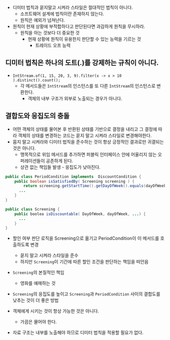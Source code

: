 - 디미터 법칙과 묻지말고 시켜라 스타일은 절대적인 법칙이 아니다.
  - 소프트웨어 설계에 법칙이란 존재하지 않는다.
  - 원칙은 예외가 넘쳐난다.
- 원칙이 현재 상황에 부적합하다고 판단된다면 과감하게 원칙을 무시하라.
  - 원칙을 아는 것보다 더 중요한 것
    - 현재 상황에 원칙이 유용한지 판단할 수 있는 능력을 기르는 것
      - 트레이드 오프 능력

## 디미터 법칙은 하나의 도트(.)를 강제하는 규칙이 아니다.
- `IntStream.of(1, 15, 20, 3, 9).filter(x -> x > 10 ).distinct().count();`
  - 각 메서드들은 `IntStream`의 인스턴스를 또 다른 `IntStream`의 인스턴스로 변환한다.
    - 객체의 내부 구조가 외부로 노출되는 경우가 아니다.

## 결합도와 응집도의 충돌
- 어떤 객체의 상태를 물어본 후 반환된 상태를 기반으로 결정을 내리고 그 결정에 따라 객체의 상태를 변경하는 코드는 묻지 말고 시켜라 스타일로 변경해야한다.
- 뭄지 말고 시켜라와 디미터 법칙을 준수하는 것이 항상 긍정적인 결과로만 귀결되는 것은 아니다.
  - 맹목적으로 위임 메서드를 추가하면 퍼블릭 인터페이스 안에 어울리지 않는 오퍼레이션들이 공존하게 된다.
  - 상관 없는 책임들 발생
        - 응집도가 낮아진다.

```java
public class PeriodCondition implements  DiscountCondition {
    public boolean isSatisfiedBy( Screening screening ) {
        return screening.getStartTime().getDayOfWeek().equals(dayOfWeek) &&
      ...
    }
}
```

```java
public class Screening {
    public boolea isDiscountable( DayOfWeek, dayOfWeek, ...) {
      ...
    }
}
```
- 할인 여부 판단 로직을 Screening으로 옮기고 PeriodCondition이 이 메서드를 호출하도록 변경
  - 묻지 말고 시켜라 스타일을 준수
  - 하지만 `Screening`이 기간에 따른 할인 조건을 판단하는 책임을 떠안음
- `Screening`의 본질적인 책임
  - 영화를 예매하는 것
- `Screening`의 응집도를 높이고 `Screening`과 `PeriodCondition` 사이의 결합도를 낮추는 것이 더 좋은 방법

- 객체에게 시키는 것이 항상 가능한 것은 아니다.
  - 가끔은 물어야 한다.
- 자료 구조는 내부를 노출해야 하므로 디미터 법칙을 적용할 필요가 없다.
